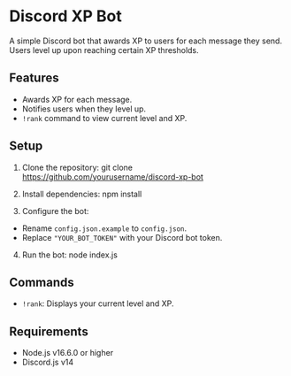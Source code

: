 # Discord XP Bot

A simple Discord bot that awards XP to users for each message they send. Users level up upon reaching certain XP thresholds.

## Features

- Awards XP for each message.
- Notifies users when they level up.
- `!rank` command to view current level and XP.

## Setup

1. Clone the repository:
git clone https://github.com/yourusername/discord-xp-bot


2. Install dependencies:
npm install

3. Configure the bot:
- Rename `config.json.example` to `config.json`.
- Replace `"YOUR_BOT_TOKEN"` with your Discord bot token.

4. Run the bot:
node index.js

## Commands

- `!rank`: Displays your current level and XP.

## Requirements

- Node.js v16.6.0 or higher
- Discord.js v14




 
